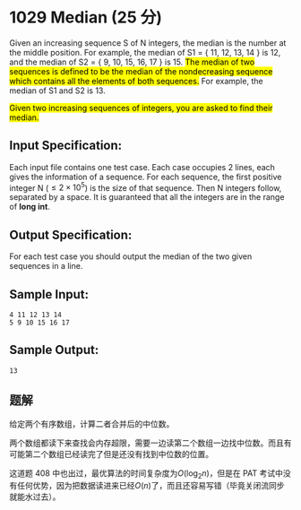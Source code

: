 # 1029 Median (25 分)

Given an increasing sequence S of N integers, the median is the number at the middle position. For example, the median of S1 = { 11, 12, 13, 14 } is 12, and the median of S2 = { 9, 10, 15, 16, 17 } is 15. <mark>The median of two sequences is defined to be the median of the nondecreasing sequence which contains all the elements of both sequences.</mark> For example, the median of S1 and S2 is 13.

<mark>Given two increasing sequences of integers, you are asked to find their median.</mark>

## Input Specification:

Each input file contains one test case. Each case occupies 2 lines, each gives the information of a sequence. For each sequence, the first positive integer N ($\le 2\times 10^5$) is the size of that sequence. Then N integers follow, separated by a space. It is guaranteed that all the integers are in the range of **long int**.

## Output Specification:

For each test case you should output the median of the two given sequences in a line.

## Sample Input:

    4 11 12 13 14
    5 9 10 15 16 17

## Sample Output:

    13

## 题解

给定两个有序数组，计算二者合并后的中位数。

两个数组都读下来查找会内存超限，需要一边读第二个数组一边找中位数。而且有可能第二个数组已经读完了但是还没有找到中位数的位置。

这道题 408 中也出过，最优算法的时间复杂度为$O(\log_2{n})$，但是在 PAT 考试中没有任何优势，因为把数据读进来已经$O(n)$了，而且还容易写错（毕竟关闭流同步就能水过去）。
